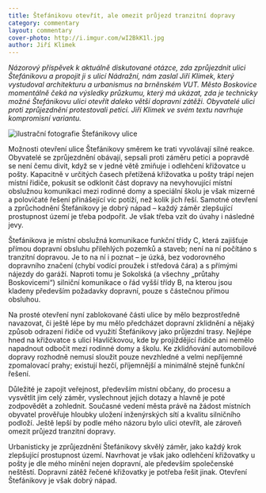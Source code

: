 ```yaml
---
title: Štefánikovu otevřít, ale omezit průjezd tranzitní dopravy
category: commentary
layout: commentary
cover-photo: http://i.imgur.com/wI2BkK1l.jpg
author: Jiří Klimek
---
```


*Názorový příspěvek k aktuálně diskutované otázce, zda zprůjezdnit ulici Štefánikovu a propojit ji s ulicí Nádražní, nám zaslal Jiří Klimek, který vystudoval architekturu a urbanismus na brněnském VUT. Město Boskovice momentálně čeká na výsledky průzkumu, který má ukázat, zda je technicky možné Štefánikovu ulici otevřít daleko větší dopravní zátěži. Obyvatelé ulici proti zprůjezdnění protestovali peticí. Jiří Klimek ve svém textu navrhuje kompromisní variantu.*

<img src="http://i.imgur.com/wI2BkK1.jpg" alt="ilustrační fotografie Štefánikovy ulice" class="img-responsive">

Možnosti otevření ulice Štefánikovy směrem ke trati vyvolávají silné reakce. Obyvatelé se zprůjezdnění obávají, sepsali proti záměru petici a popravdě se není čemu divit, když se v jedné větě zmiňuje i odlehčení křižovatce u pošty. Kapacitně v určitých časech přetížená křižovatka u pošty trápí nejen místní řidiče, pokusit se odklonit část dopravy na nevyhovující místní obslužnou komunikaci mezi rodinné domy a speciální školu je však mizerné a polovičaté řešení přinášející víc potíží, než kolik jich řeší. Samotné otevření a zprůchodnění Štefánikovy je dobrý nápad – každý záměr zlepšující prostupnost území je třeba podpořit. Je však třeba vzít do úvahy i následné jevy.

Štefánikova je místní obslužná komunikace funkční třídy C, která zajišťuje přímou dopravní obsluhu přilehlých pozemků a staveb; není na ní počítáno s tranzitní dopravou. Je to na ní i poznat – je úzká, bez vodorovného dopravního značení (chybí vodící proužek i středová čára) a s přímými nájezdy do garáží. Naproti tomu je Sokolská (a všechny „průtahy Boskovicemi“) silniční komunikace o řád vyšší třídy B, na kterou jsou kladeny především požadavky dopravní, pouze s částečnou přímou obsluhou.

Na prosté otevření nyní zablokované části ulice by mělo bezprostředně navazovat, či ještě lépe by mu mělo předcházet dopravní zklidnění a nějaký způsob odrazení řidiče od využití Štefánikovy jako průjezdní trasy. Nejlépe hned na křižovatce s ulicí Havlíčkovou, kde by projíždějící řidiče ani nemělo napadnout odbočit mezi rodinné domy a školu. Ke zklidňování automobilové dopravy rozhodně nemusí sloužit pouze nevzhledné a velmi nepříjemné zpomalovací prahy; existují hezčí, příjemnější a minimálně stejně funkční řešení.

Důležité je zapojit veřejnost, především místní občany, do procesu a vysvětlit jim celý záměr, vyslechnout jejich dotazy a hlavně je poté zodpovědět a zohlednit. Současné vedení města právě na žádost místních obyvatel prověřuje hloubky uložení inženýrských sítí a kvalitu silničního podloží. Ještě lepší by podle mého názoru bylo ulici otevřít, ale zároveň omezit průjezd tranzitní dopravy.

Urbanisticky je zprůjezdnění Štefánikovy skvělý záměr, jako každý krok zlepšující prostupnost území. Navrhovat je však jako odlehčení křižovatky u pošty je dle mého mínění nejen dopravní, ale především společenské neštěstí. Dopravní zátěž řečené křižovatky je potřeba řešit jinak. Otevření Štefánikovy je však dobrý nápad.
